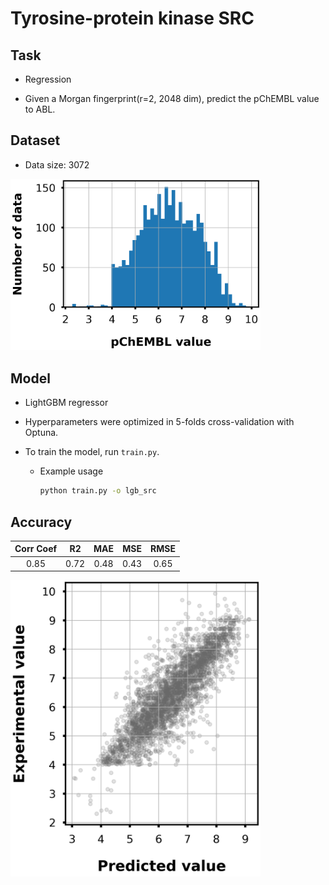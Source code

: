 # Tyrosine-protein kinase SRC

## Task

- Regression

- Given a Morgan fingerprint(r=2, 2048 dim), predict the pChEMBL value to ABL.

## Dataset

- Data size: 3072

<div align="left">
    <img src="img/data_distribution.png" width="400">
</div>

## Model

- LightGBM regressor

- Hyperparameters were optimized in 5-folds cross-validation with Optuna.

- To train the model, run `train.py`.
    - Example usage
        ```bash
        python train.py -o lgb_src
        ```

## Accuracy

|Corr Coef|R2|MAE|MSE|RMSE|
|:----:|:----:|:----:|:----:|:----:|
|0.85|0.72|0.48|0.43|0.65|

<div align="left">
      <img src="img/scatter_plot.png" width="400">
</div>